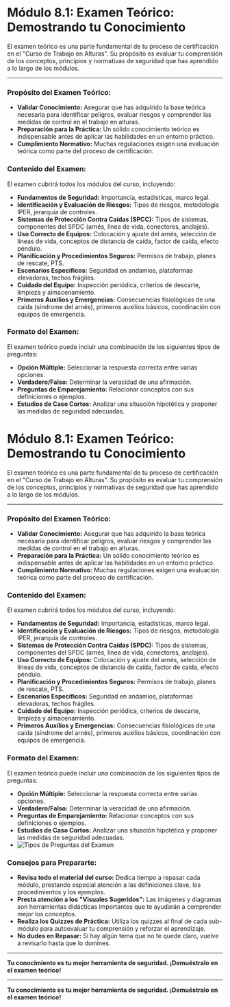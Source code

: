 # Módulo 8.1: Examen Teórico: Demostrando tu Conocimiento

El examen teórico es una parte fundamental de tu proceso de certificación en el "Curso de Trabajo en Alturas". Su propósito es evaluar tu comprensión de los conceptos, principios y normativas de seguridad que has aprendido a lo largo de los módulos.

---

### **Propósito del Examen Teórico:**

*   **Validar Conocimiento:** Asegurar que has adquirido la base teórica necesaria para identificar peligros, evaluar riesgos y comprender las medidas de control en el trabajo en alturas.
*   **Preparación para la Práctica:** Un sólido conocimiento teórico es indispensable antes de aplicar las habilidades en un entorno práctico.
*   **Cumplimiento Normativo:** Muchas regulaciones exigen una evaluación teórica como parte del proceso de certificación.

### **Contenido del Examen:**

El examen cubrirá todos los módulos del curso, incluyendo:

*   **Fundamentos de Seguridad:** Importancia, estadísticas, marco legal.
*   **Identificación y Evaluación de Riesgos:** Tipos de riesgos, metodología IPER, jerarquía de controles.
*   **Sistemas de Protección Contra Caídas (SPCC):** Tipos de sistemas, componentes del SPDC (arnés, línea de vida, conectores, anclajes).
*   **Uso Correcto de Equipos:** Colocación y ajuste del arnés, selección de líneas de vida, conceptos de distancia de caída, factor de caída, efecto péndulo.
*   **Planificación y Procedimientos Seguros:** Permisos de trabajo, planes de rescate, PTS.
*   **Escenarios Específicos:** Seguridad en andamios, plataformas elevadoras, techos frágiles.
*   **Cuidado del Equipo:** Inspección periódica, criterios de descarte, limpieza y almacenamiento.
*   **Primeros Auxilios y Emergencias:** Consecuencias fisiológicas de una caída (síndrome del arnés), primeros auxilios básicos, coordinación con equipos de emergencia.

### **Formato del Examen:**

El examen teórico puede incluir una combinación de los siguientes tipos de preguntas:

*   **Opción Múltiple:** Seleccionar la respuesta correcta entre varias opciones.
*   **Verdadero/Falso:** Determinar la veracidad de una afirmación.
*   **Preguntas de Emparejamiento:** Relacionar conceptos con sus definiciones o ejemplos.
*   **Estudios de Caso Cortos:** Analizar una situación hipotética y proponer las medidas de seguridad adecuadas.

# Módulo 8.1: Examen Teórico: Demostrando tu Conocimiento

El examen teórico es una parte fundamental de tu proceso de certificación en el "Curso de Trabajo en Alturas". Su propósito es evaluar tu comprensión de los conceptos, principios y normativas de seguridad que has aprendido a lo largo de los módulos.

---

### **Propósito del Examen Teórico:**

*   **Validar Conocimiento:** Asegurar que has adquirido la base teórica necesaria para identificar peligros, evaluar riesgos y comprender las medidas de control en el trabajo en alturas.
*   **Preparación para la Práctica:** Un sólido conocimiento teórico es indispensable antes de aplicar las habilidades en un entorno práctico.
*   **Cumplimiento Normativo:** Muchas regulaciones exigen una evaluación teórica como parte del proceso de certificación.

### **Contenido del Examen:**

El examen cubrirá todos los módulos del curso, incluyendo:

*   **Fundamentos de Seguridad:** Importancia, estadísticas, marco legal.
*   **Identificación y Evaluación de Riesgos:** Tipos de riesgos, metodología IPER, jerarquía de controles.
*   **Sistemas de Protección Contra Caídas (SPDC):** Tipos de sistemas, componentes del SPDC (arnés, línea de vida, conectores, anclajes).
*   **Uso Correcto de Equipos:** Colocación y ajuste del arnés, selección de líneas de vida, conceptos de distancia de caída, factor de caída, efecto péndulo.
*   **Planificación y Procedimientos Seguros:** Permisos de trabajo, planes de rescate, PTS.
*   **Escenarios Específicos:** Seguridad en andamios, plataformas elevadoras, techos frágiles.
*   **Cuidado del Equipo:** Inspección periódica, criterios de descarte, limpieza y almacenamiento.
*   **Primeros Auxilios y Emergencias:** Consecuencias fisiológicas de una caída (síndrome del arnés), primeros auxilios básicos, coordinación con equipos de emergencia.

### **Formato del Examen:**

El examen teórico puede incluir una combinación de los siguientes tipos de preguntas:

*   **Opción Múltiple:** Seleccionar la respuesta correcta entre varias opciones.
*   **Verdadero/Falso:** Determinar la veracidad de una afirmación.
*   **Preguntas de Emparejamiento:** Relacionar conceptos con sus definiciones o ejemplos.
*   **Estudios de Caso Cortos:** Analizar una situación hipotética y proponer las medidas de seguridad adecuadas.
*   <!-- Visual Sugerido: Infografía o diagrama que ilustre los tipos de preguntas del examen. -->
    ![Tipos de Preguntas del Examen](placeholder_tipos_preguntas_examen.png)

### **Consejos para Prepararte:**

*   **Revisa todo el material del curso:** Dedica tiempo a repasar cada módulo, prestando especial atención a las definiciones clave, los procedimientos y los ejemplos.
*   **Presta atención a los "Visuales Sugeridos":** Las imágenes y diagramas son herramientas didácticas importantes que te ayudarán a comprender mejor los conceptos.
*   **Realiza los Quizzes de Práctica:** Utiliza los quizzes al final de cada sub-módulo para autoevaluar tu comprensión y reforzar el aprendizaje.
*   **No dudes en Repasar:** Si hay algún tema que no te quede claro, vuelve a revisarlo hasta que lo domines.

---

**Tu conocimiento es tu mejor herramienta de seguridad. ¡Demuéstralo en el examen teórico!**

<!-- Elemento Interactivo Sugerido: Un "Mini-Examen de Práctica" con preguntas de cada tipo para que el estudiante se familiarice con el formato. -->
<InteractivePracticeExam />


---

**Tu conocimiento es tu mejor herramienta de seguridad. ¡Demuéstralo en el examen teórico!**
